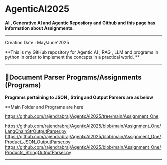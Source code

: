 # AgenticAI2025

**AI , Generative AI and Agentic Repository and Github and this page has information about Assignments.**

---


Creation Date : May/June'2025


**This is my GitHub repository for Agentic AI , RAG , LLM and programs in python in order to implement the concepts in a practical world.  **

---
##  **📝Document Parser Programs/Assignments  (Programs)**

**Programs pertaining to JSON , String and Output Parsers are as below**

**Main Folder and Programs are here

https://github.com/rajendrabraj/AgenticAI2025/tree/main/Assignment_One

https://github.com/rajendrabraj/AgenticAI2025/blob/main/Assignment_One/LangChainStrOutputParser.py
https://github.com/rajendrabraj/AgenticAI2025/blob/main/Assignment_One/Product_JSON_OutputParser.py
https://github.com/rajendrabraj/AgenticAI2025/blob/main/Assignment_One/Products_StringOutputParser.py






---



